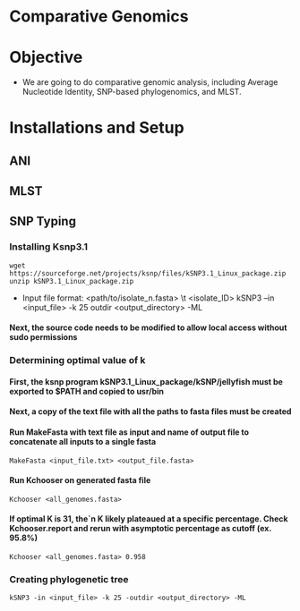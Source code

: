 # Comparative Genomics
# Objective
*  We are going to do comparative genomic analysis, including Average Nucleotide Identity, SNP-based phylogenomics, and MLST.

# Installations and Setup
## ANI

## MLST

## SNP Typing
### Installing Ksnp3.1
	wget https://sourceforge.net/projects/ksnp/files/kSNP3.1_Linux_package.zip
	unzip kSNP3.1_Linux_package.zip
* Input file format: <path/to/isolate_n.fasta> \t <isolate_ID>
	kSNP3 –in <input_file> -k 25 outdir <output_directory> -ML
#### Next, the source code needs to be modified to allow local access without sudo permissions

### Determining optimal value of k
#### First, the ksnp program kSNP3.1_Linux_package/kSNP/jellyfish must be exported to $PATH and copied to usr/bin
#### Next, a copy of the text file with all the paths to fasta files must be created
#### Run MakeFasta with text file as input and name of output file to concatenate all inputs to a single fasta
	MakeFasta <input_file.txt> <output_file.fasta>
#### Run Kchooser on generated fasta file
	Kchooser <all_genomes.fasta>
#### If optimal K is 31, the`n K likely plateaued at a specific percentage. Check Kchooser.report and rerun with asymptotic percentage as cutoff (ex. 95.8%)
	Kchooser <all_genomes.fasta> 0.958
### Creating phylogenetic tree
	kSNP3 -in <input_file> -k 25 -outdir <output_directory> -ML 
